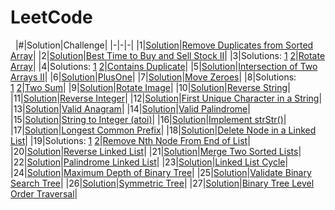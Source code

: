 # LeetCode
&nbsp;
|#|Solution|Challenge|
|-|-|-|
|1|[Solution](Array/RemoveDuplicatesFromSortedArray.java)|[Remove Duplicates from Sorted Array](https://leetcode.com/explore/interview/card/top-interview-questions-easy/92/array/727/)|
|2|[Solution](Array/BuySellStock.java)|[Best Time to Buy and Sell Stock II](https://leetcode.com/explore/interview/card/top-interview-questions-easy/92/array/564/)|
|3|Solutions: [1](Array/RotateArray.java#L1)&nbsp;[2](Array/RotateArray.java#L14)|[Rotate Array](https://leetcode.com/explore/interview/card/top-interview-questions-easy/92/array/646/)|
|4|Solutions: [1](Array/ContainsDuplicate.java#L1)&nbsp;[2](Array/ContainsDuplicate.java#L16)|[Contains Duplicate](https://leetcode.com/explore/interview/card/top-interview-questions-easy/92/array/578/)|
|5|[Solution](Array/IntersectionTwoArrays.java)|[Intersection of Two Arrays II](https://leetcode.com/explore/interview/card/top-interview-questions-easy/92/array/674/)|
|6|[Solution](Array/PlusOne.java)|[PlusOne](https://leetcode.com/explore/interview/card/top-interview-questions-easy/92/array/559/)|
|7|[Solution](Array/MoveZeroes.java)|[Move Zeroes](https://leetcode.com/explore/interview/card/top-interview-questions-easy/92/array/567/)|
|8|Solutions: [1](Array/TwoSum.java#L1)&nbsp;[2](Array/TwoSum.java#L14)|[Two Sum](https://leetcode.com/explore/interview/card/top-interview-questions-easy/92/array/546/)|
|9|[Solution](Array/RotateImage.java)|[Rotate Image](https://leetcode.com/explore/featured/card/top-interview-questions-easy/92/array/770/)|
|10|[Solution](Strings/ReverseString.java)|[Reverse String](https://leetcode.com/explore/featured/card/top-interview-questions-easy/127/strings/879/)|
|11|[Solution](Strings/ReverseInteger.java)|[Reverse Integer](https://leetcode.com/explore/featured/card/top-interview-questions-easy/127/strings/880/)|
|12|[Solution](Strings/FirstUniqueChar.java)|[First Unique Character in a String](https://leetcode.com/explore/featured/card/top-interview-questions-easy/127/strings/881/)|
|13|[Solution](Strings/ValidAnagram.java)|[Valid Anagram](https://leetcode.com/explore/featured/card/top-interview-questions-easy/127/strings/882/)|
|14|[Solution](Strings/ValidPalindrome.java)|[Valid Palindrome](https://leetcode.com/explore/featured/card/top-interview-questions-easy/127/strings/883/)|
|15|[Solution](Strings/Atoi.java)|[String to Integer (atoi)](https://leetcode.com/explore/featured/card/top-interview-questions-easy/127/strings/884/)|
|16|[Solution](Strings/strStr.java)|[Implement strStr()](https://leetcode.com/explore/featured/card/top-interview-questions-easy/127/strings/885/)|
|17|[Solution](Strings/LongestCommonPrefix.java)|[Longest Common Prefix](https://leetcode.com/explore/featured/card/top-interview-questions-easy/127/strings/887/)|
|18|[Solution](LinkedList/DeleteNode.java)|[Delete Node in a Linked List](https://leetcode.com/explore/featured/card/top-interview-questions-easy/93/linked-list/553/)|
|19|Solutions: [1](LinkedList/RemoveNthNode.java#L11)&nbsp;[2](LinkedList/RemoveNthNode.java#L40)|[Remove Nth Node From End of List](https://leetcode.com/explore/featured/card/top-interview-questions-easy/93/linked-list/603/)|
|20|[Solution](LinkedList/ReverseLinkedList.java)|[Reverse Linked List](https://leetcode.com/explore/featured/card/top-interview-questions-easy/93/linked-list/560/)|
|21|[Solution](LinkedList/MergeTwoSortedLists.java)|[Merge Two Sorted Lists](https://leetcode.com/explore/featured/card/top-interview-questions-easy/93/linked-list/771/)|
|22|[Solution](LinkedList/PalindromeLinkedList.java)|[Palindrome Linked List](https://leetcode.com/explore/interview/card/top-interview-questions-easy/93/linked-list/772/)|
|23|[Solution](LinkedList/LinkedListCycle.java)|[Linked List Cycle](https://leetcode.com/explore/interview/card/top-interview-questions-easy/93/linked-list/773/)|
|24|[Solution](Trees/MaxDepth.java)|[Maximum Depth of Binary Tree](https://leetcode.com/explore/interview/card/top-interview-questions-easy/94/trees/555/)|
|25|[Solution](Trees/ValidBST.java)|[Validate Binary Search Tree](https://leetcode.com/explore/interview/card/top-interview-questions-easy/94/trees/625/)|
|26|[Solution](Trees/SymmetricTree.java)|[Symmetric Tree](https://leetcode.com/explore/interview/card/top-interview-questions-easy/94/trees/627/)|
|27|[Solution](Trees/LevelOrderTraversal.java)|[Binary Tree Level Order Traversal](https://leetcode.com/explore/interview/card/top-interview-questions-easy/94/trees/628/)|
